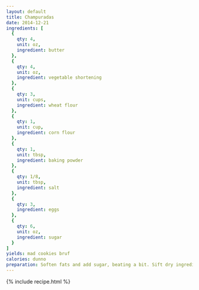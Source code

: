 ```yaml
---
layout: default
title: Champuradas 
date: 2014-12-21
ingredients: [
  {
    qty: 4,
    unit: oz,
    ingredient: butter
  },
  {
    qty: 4,
    unit: oz,
    ingredient: vegetable shortening 
  },
  {
    qty: 3,
    unit: cups,
    ingredient: wheat flour 
  },
  {
    qty: 1,
    unit: cup,
    ingredient: corn flour 
  },
  {
    qty: 1,
    unit: tbsp,
    ingredient: baking powder 
  },
  {
    qty: 1/8,
    unit: tbsp,
    ingredient: salt 
  },
  {
    qty: 3,
    ingredient: eggs
  },
  {
    qty: 6,
    unit: oz,
    ingredient: sugar 
  }
]
yields: mad cookies bruf
calories: dunno
preparation: Soften fats and add sugar, beating a bit. Sift dry ingredients and add to fat alternating with eggs. Roll the dough out a floured board and cut the champurradas out. Top with sesame seeds (optional). Placed on ungreased pans (you can use wax or parchment paper) and bake at 350 degrees for 25 min.
---
```

{% include recipe.html %}

